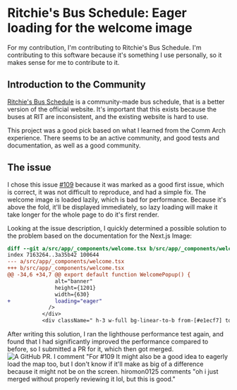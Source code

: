 # Ritchie's Bus Schedule: Eager loading for the welcome image
For my contribution, I'm contributing to Ritchie's Bus Schedule. I'm
contributing to this software because it's something I use personally, so it
makes sense for me to contribute to it.
## Introduction to the Community
[Ritchie's Bus Schedule](https://www.rit-bus.app/) is a community-made bus
schedule, that is a better version of the official website. It's important that
this exists because the buses at RIT are inconsistent, and the existing website
is hard to use.

This project was a good pick based on what I learned from the Comm Arch
experience. There seems to be an active community, and good tests and
documentation, as well as a good community.

## The issue
I chose this issue
[#109](https://github.com/hiromon0125/ritchie-bus-schedule/issues/109) because
it was marked as a good first issue, which is correct, it was not difficult to
reproduce, and had a simple fix. The welcome image is loaded lazily, which is
bad for performance. Because it's above the fold, it'll be displayed
immediately, so lazy loading will make it take longer for the whole page to do
it's first render.

Looking at the issue description, I quickly determined a possible solution to
the problem based on the documentation for the Next.js Image:
```diff
diff --git a/src/app/_components/welcome.tsx b/src/app/_components/welcome.tsx
index 7163264..3a35b42 100644
--- a/src/app/_components/welcome.tsx
+++ b/src/app/_components/welcome.tsx
@@ -34,6 +34,7 @@ export default function WelcomePopup() {
               alt="banner"
               height={1201}
               width={630}
+              loading="eager"
             />
           </div>
           <div className=" h-3 w-full bg-linear-to-b from-[#e1ecf7] to-[#e1ecf700]" />
```
After writing this solution, I ran the lighthouse performance test again, and
found that I had significantly improved the performance compared to before, so
I submitted a PR for it, which then got merged.
![A GitHub PR. I comment "For #109 It might also be a good idea to eagerly load the map too, but I don't know if it'll make as big of a difference because it might not be on the screen. hiromon0125 comments "oh i just merged without properly reviewing it lol, but this is good."](..assets/images/acl2809/pr.png)
